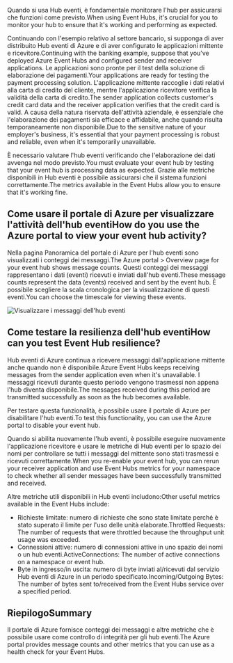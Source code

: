 <span data-ttu-id="f2724-101">Quando si usa Hub eventi, è fondamentale monitorare l'hub per assicurarsi che funzioni come previsto.</span><span class="sxs-lookup"><span data-stu-id="f2724-101">When using Event Hubs, it's crucial for you to monitor your hub to ensure that it's working and performing as expected.</span></span>

<span data-ttu-id="f2724-102">Continuando con l'esempio relativo al settore bancario, si supponga di aver distribuito Hub eventi di Azure e di aver configurato le applicazioni mittente e ricevitore.</span><span class="sxs-lookup"><span data-stu-id="f2724-102">Continuing with the banking example, suppose that you've deployed Azure Event Hubs and configured sender and receiver applications.</span></span> <span data-ttu-id="f2724-103">Le applicazioni sono pronte per il test della soluzione di elaborazione dei pagamenti.</span><span class="sxs-lookup"><span data-stu-id="f2724-103">Your applications are ready for testing the payment processing solution.</span></span> <span data-ttu-id="f2724-104">L'applicazione mittente raccoglie i dati relativi alla carta di credito del cliente, mentre l'applicazione ricevitore verifica la validità della carta di credito.</span><span class="sxs-lookup"><span data-stu-id="f2724-104">The sender application collects customer's credit card data and the receiver application verifies that the credit card is valid.</span></span> <span data-ttu-id="f2724-105">A causa della natura riservata dell'attività aziendale, è essenziale che l'elaborazione dei pagamenti sia efficace e affidabile, anche quando risulta temporaneamente non disponibile.</span><span class="sxs-lookup"><span data-stu-id="f2724-105">Due to the sensitive nature of your employer's business, it's essential that your payment processing is robust and reliable, even when it's temporarily unavailable.</span></span>

<span data-ttu-id="f2724-106">È necessario valutare l'hub eventi verificando che l'elaborazione dei dati avvenga nel modo previsto.</span><span class="sxs-lookup"><span data-stu-id="f2724-106">You must evaluate your event hub by testing that your event hub is processing data as expected.</span></span> <span data-ttu-id="f2724-107">Grazie alle metriche disponibili in Hub eventi è possibile assicurarsi che il sistema funzioni correttamente.</span><span class="sxs-lookup"><span data-stu-id="f2724-107">The metrics available in the Event Hubs allow you to ensure that it's working fine.</span></span>

## <a name="how-do-you-use-the-azure-portal-to-view-your-event-hub-activity"></a><span data-ttu-id="f2724-108">Come usare il portale di Azure per visualizzare l'attività dell'hub eventi</span><span class="sxs-lookup"><span data-stu-id="f2724-108">How do you use the Azure portal to view your event hub activity?</span></span>

<span data-ttu-id="f2724-109">Nella pagina Panoramica del portale di Azure per l'hub eventi sono visualizzati i conteggi dei messaggi.</span><span class="sxs-lookup"><span data-stu-id="f2724-109">The Azure portal > Overview page for your event hub shows message counts.</span></span> <span data-ttu-id="f2724-110">Questi conteggi dei messaggi rappresentano i dati (eventi) ricevuti e inviati dall'hub eventi.</span><span class="sxs-lookup"><span data-stu-id="f2724-110">These message counts represent the data (events) received and sent by the event hub.</span></span> <span data-ttu-id="f2724-111">È possibile scegliere la scala cronologica per la visualizzazione di questi eventi.</span><span class="sxs-lookup"><span data-stu-id="f2724-111">You can choose the timescale for viewing these events.</span></span>

![Visualizzare i messaggi dell'hub eventi](../media-draft/6-view-messages.png)

## <a name="how-can-you-test-event-hub-resilience"></a><span data-ttu-id="f2724-113">Come testare la resilienza dell'hub eventi</span><span class="sxs-lookup"><span data-stu-id="f2724-113">How can you test Event Hub resilience?</span></span>

<span data-ttu-id="f2724-114">Hub eventi di Azure continua a ricevere messaggi dall'applicazione mittente anche quando non è disponibile.</span><span class="sxs-lookup"><span data-stu-id="f2724-114">Azure Event Hubs keeps receiving messages from the sender application even when it's unavailable.</span></span> <span data-ttu-id="f2724-115">I messaggi ricevuti durante questo periodo vengono trasmessi non appena l'hub diventa disponibile.</span><span class="sxs-lookup"><span data-stu-id="f2724-115">The messages received during this period are transmitted successfully as soon as the hub becomes available.</span></span>

<span data-ttu-id="f2724-116">Per testare questa funzionalità, è possibile usare il portale di Azure per disabilitare l'hub eventi.</span><span class="sxs-lookup"><span data-stu-id="f2724-116">To test this functionality, you can use the Azure portal to disable your event hub.</span></span>

<span data-ttu-id="f2724-117">Quando si abilita nuovamente l'hub eventi, è possibile eseguire nuovamente l'applicazione ricevitore e usare le metriche di Hub eventi per lo spazio dei nomi per controllare se tutti i messaggi del mittente sono stati trasmessi e ricevuti correttamente.</span><span class="sxs-lookup"><span data-stu-id="f2724-117">When you re-enable your event hub, you can rerun your receiver application and use Event Hubs metrics for your namespace to check whether all sender messages have been successfully transmitted and received.</span></span>

<span data-ttu-id="f2724-118">Altre metriche utili disponibili in Hub eventi includono:</span><span class="sxs-lookup"><span data-stu-id="f2724-118">Other useful metrics available in the Event Hubs include:</span></span>

- <span data-ttu-id="f2724-119">Richieste limitate: numero di richieste che sono state limitate perché è stato superato il limite per l'uso delle unità elaborate.</span><span class="sxs-lookup"><span data-stu-id="f2724-119">Throttled Requests: The number of requests that were throttled because the throughput unit usage was exceeded.</span></span>
- <span data-ttu-id="f2724-120">Connessioni attive: numero di connessioni attive in uno spazio dei nomi o un hub eventi.</span><span class="sxs-lookup"><span data-stu-id="f2724-120">ActiveConnections: The number of active connections on a namespace or event hub.</span></span>
- <span data-ttu-id="f2724-121">Byte in ingresso/in uscita: numero di byte inviati al/ricevuti dal servizio Hub eventi di Azure in un periodo specificato.</span><span class="sxs-lookup"><span data-stu-id="f2724-121">Incoming/Outgoing Bytes: The number of bytes sent to/received from the Event Hubs service over a specified period.</span></span>

## <a name="summary"></a><span data-ttu-id="f2724-122">Riepilogo</span><span class="sxs-lookup"><span data-stu-id="f2724-122">Summary</span></span>

<span data-ttu-id="f2724-123">Il portale di Azure fornisce conteggi dei messaggi e altre metriche che è possibile usare come controllo di integrità per gli hub eventi.</span><span class="sxs-lookup"><span data-stu-id="f2724-123">The Azure portal provides message counts and other metrics that you can use as a health check for your Event Hubs.</span></span>
